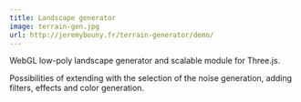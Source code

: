 ```yaml
---
title: Landscape generator
image: terrain-gen.jpg
url: http://jeremybouny.fr/terrain-generator/demo/
---
```


WebGL low-poly landscape generator and scalable module for Three.js.

Possibilities of extending with the selection of the noise generation, adding filters, effects and color generation.